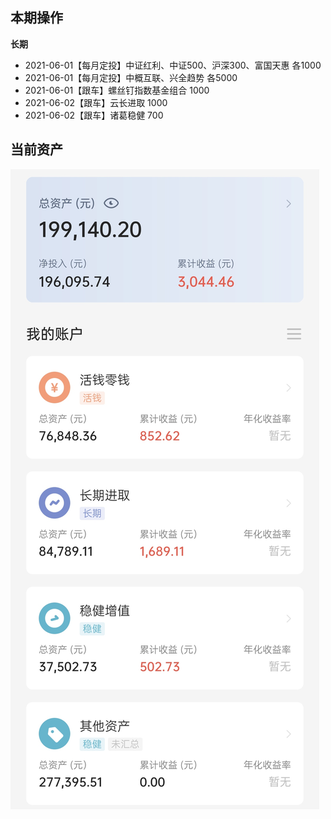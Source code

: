 ## 本期操作

**长期**
- 2021-06-01【每月定投】中证红利、中证500、沪深300、富国天惠 各1000
- 2021-06-01【每月定投】中概互联、兴全趋势 各5000
- 2021-06-01【跟车】螺丝钉指数基金组合 1000
- 2021-06-02【跟车】云长进取 1000
- 2021-06-02【跟车】诸葛稳健 700

## 当前资产

![2021-06-05](images/2021-06-05.jpeg)